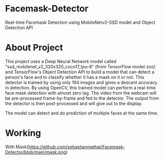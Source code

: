 # Facemask-Detector
Real-time Facemask Detection using MobileNetv2-SSD model and Object Detection API

# About Project
This project uses a Deep Neural Network model called "ssd_mobilenet_v2_320x320_coco17_tpu-8" (from TensorFlow model zoo) and TensorFlow's Object Detection API to build a model that can detect a person's face and to classify whether it has a mask on it or not. This detector is trained by using only 194 images and gives a descent accuracy in detection. By using OpenCV, this trained model can perform a real-time face mask detection with almost zero lag. The video from the webcam will be pre-processed frame-by-frame and fed to the detector. The output from the detector is then post-processed and will give out to the display.

The model can detect and do prediction of multiple faces at the same time.

# Working

With Mask(https://github.com/sebastianmathai/Facemask-Detector/blob/main/mask.png)

